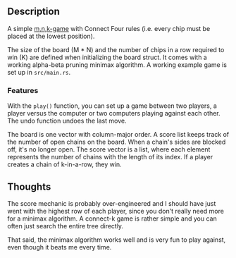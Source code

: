 ## Description

A simple [m,n,k-game](https://en.wikipedia.org/wiki/M,n,k-game) with Connect Four rules (i.e. every chip must be placed at the lowest position).

The size of the board (M * N) and the number of chips in a row required to win (K) are defined when initializing the board struct.
It comes with a working alpha-beta pruning minimax algorithm. A working example game is set up in `src/main.rs`.

### Features

With the `play()` function, you can set up a game between two players, a player versus the computer or two computers playing against each other. 
The undo function undoes the last move.

The board is one vector with column-major order.
A score list keeps track of the number of open chains on the board.
When a chain's sides are blocked off, it's no longer open.
The score vector is a list, where each element represents the number of chains with the length of its index.
If a player creates a chain of k-in-a-row, they win.


## Thoughts

The score mechanic is probably over-engineered and I should have just went with the highest row of each player, since you don't really need more for a minimax algorithm.
A connect-k game is rather simple and you can often just search the entire tree directly.

That said, the minimax algorithm works well and is very fun to play against, even though it beats me every time.
